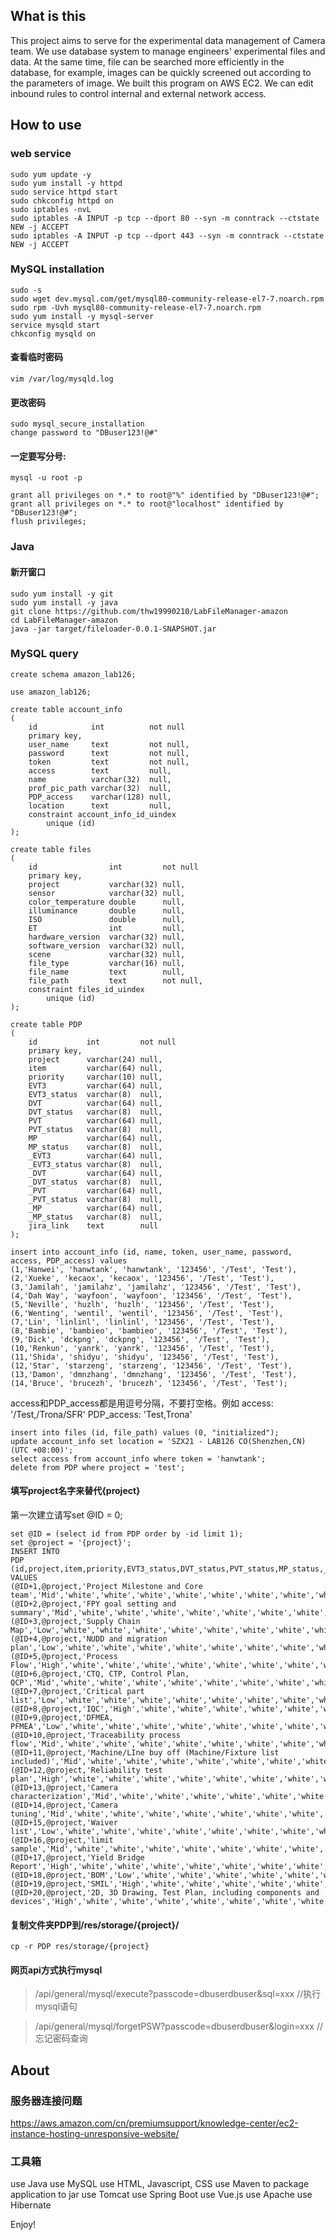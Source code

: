 ## What is this
This project aims to serve for the experimental data management of Camera team.
We use database system to manage engineers' experimental files and data. At the same time, file can be searched more efficiently in the database, for example, images can be quickly screened out according to the parameters of image.
We built this program on AWS EC2. We can edit inbound rules to control internal and external network access.

## How to use

### web service
```
sudo yum update -y
sudo yum install -y httpd
sudo service httpd start
sudo chkconfig httpd on
sudo iptables -nvL
sudo iptables -A INPUT -p tcp --dport 80 --syn -m conntrack --ctstate NEW -j ACCEPT
sudo iptables -A INPUT -p tcp --dport 443 --syn -m conntrack --ctstate NEW -j ACCEPT
```

### MySQL installation
```
sudo -s
sudo wget dev.mysql.com/get/mysql80-community-release-el7-7.noarch.rpm
sudo rpm -Uvh mysql80-community-release-el7-7.noarch.rpm
sudo yum install -y mysql-server
service mysqld start
chkconfig mysqld on
```
#### 查看临时密码
```
vim /var/log/mysqld.log
```
#### 更改密码
```
sudo mysql_secure_installation
change password to "DBuser123!@#"
```
#### 一定要写分号:
```
mysql -u root -p

grant all privileges on *.* to root@"%" identified by "DBuser123!@#";
grant all privileges on *.* to root@"localhost" identified by "DBuser123!@#";
flush privileges;
```


### Java
#### 新开窗口
```
sudo yum install -y git
sudo yum install -y java
git clone https://github.com/thw19990210/LabFileManager-amazon
cd LabFileManager-amazon
java -jar target/fileloader-0.0.1-SNAPSHOT.jar
```

### MySQL query
```
create schema amazon_lab126;

use amazon_lab126;

create table account_info
(
    id            int          not null
    primary key,
    user_name     text         not null,
    password      text         not null,
    token         text         not null,
    access        text         null,
    name          varchar(32)  null,
    prof_pic_path varchar(32)  null,
    PDP_access    varchar(128) null,
    location      text         null,
    constraint account_info_id_uindex
        unique (id)
);

create table files
(
    id                int         not null
    primary key,
    project           varchar(32) null,
    sensor            varchar(32) null,
    color_temperature double      null,
    illuminance       double      null,
    ISO               double      null,
    ET                int         null,
    hardware_version  varchar(32) null,
    software_version  varchar(32) null,
    scene             varchar(32) null,
    file_type         varchar(16) null,
    file_name         text        null,
    file_path         text        not null,
    constraint files_id_uindex
        unique (id)
);

create table PDP
(
    id           int         not null
    primary key,
    project      varchar(24) null,
    item         varchar(64) null,
    priority     varchar(10) null,
    EVT3         varchar(64) null,
    EVT3_status  varchar(8)  null,
    DVT          varchar(64) null,
    DVT_status   varchar(8)  null,
    PVT          varchar(64) null,
    PVT_status   varchar(8)  null,
    MP           varchar(64) null,
    MP_status    varchar(8)  null,
    _EVT3        varchar(64) null,
    _EVT3_status varchar(8)  null,
    _DVT         varchar(64) null,
    _DVT_status  varchar(8)  null,
    _PVT         varchar(64) null,
    _PVT_status  varchar(8)  null,
    _MP          varchar(64) null,
    _MP_status   varchar(8)  null,
    jira_link    text        null
);

insert into account_info (id, name, token, user_name, password, access, PDP_access) values 
(1,'Hanwei', 'hanwtank', 'hanwtank', '123456', '/Test', 'Test'),
(2,'Xueke', 'kecaox', 'kecaox', '123456', '/Test', 'Test'),
(3,'Jamilah', 'jamilahz', 'jamilahz', '123456', '/Test', 'Test'),
(4,'Dah Way', 'wayfoon', 'wayfoon', '123456', '/Test', 'Test'),
(5,'Neville', 'huzlh', 'huzlh', '123456', '/Test', 'Test'),
(6,'Wenting', 'wentil', 'wentil', '123456', '/Test', 'Test'),
(7,'Lin', 'linlinl', 'linlinl', '123456', '/Test', 'Test'),
(8,'Bambie', 'bambieo', 'bambieo', '123456', '/Test', 'Test'),
(9,'Dick', 'dckpng', 'dckpng', '123456', '/Test', 'Test'),
(10,'Renkun', 'yanrk', 'yanrk', '123456', '/Test', 'Test'),
(11,'Shida', 'shidyu', 'shidyu', '123456', '/Test', 'Test'),
(12,'Star', 'starzeng', 'starzeng', '123456', '/Test', 'Test'),
(13,'Damon', 'dmnzhang', 'dmnzhang', '123456', '/Test', 'Test'),
(14,'Bruce', 'brucezh', 'brucezh', '123456', '/Test', 'Test');
```

access和PDP_access都是用逗号分隔，不要打空格。例如 access: '/Test,/Trona/SFR'  PDP_access: 'Test,Trona'
```
insert into files (id, file_path) values (0, "initialized");
update account_info set location = 'SZX21 - LAB126 CO(Shenzhen,CN) (UTC +08:00)';
select access from account_info where token = 'hanwtank';
delete from PDP where project = 'test';
```
#### 填写project名字来替代{project}
第一次建立请写set @ID = 0;
```
set @ID = (select id from PDP order by -id limit 1);
set @project = '{project}';
INSERT INTO
PDP (id,project,item,priority,EVT3_status,DVT_status,PVT_status,MP_status,_EVT3_status,_DVT_status,_PVT_status,_MP_status,EVT3,DVT,PVT,MP,_EVT3,_DVT,_PVT,_MP)
VALUES
(@ID+1,@project,'Project Milestone and Core team','Mid','white','white','white','white','white','white','white','white','','','','','','','',''),
(@ID+2,@project,'FPY goal setting and summary','Mid','white','white','white','white','white','white','white','white','','','','','','','',''),
(@ID+3,@project,'Supply Chain Map','Low','white','white','white','white','white','white','white','white','','','','','','','',''),
(@ID+4,@project,'NUDD and migration plan','Low','white','white','white','white','white','white','white','white','','','','','','','',''),
(@ID+5,@project,'Process Flow','High','white','white','white','white','white','white','white','white','','','','','','','',''),
(@ID+6,@project,'CTQ, CTP, Control Plan, QCP','Mid','white','white','white','white','white','white','white','white','','','','','','','',''),
(@ID+7,@project,'Critical part list','Low','white','white','white','white','white','white','white','white','','','','','','','',''),
(@ID+8,@project,'IQC','High','white','white','white','white','white','white','white','white','','','','','','','',''),
(@ID+9,@project,'DFMEA, PFMEA','Low','white','white','white','white','white','white','white','white','','','','','','','',''),
(@ID+10,@project,'Traceability process flow','Mid','white','white','white','white','white','white','white','white','','','','','','','',''),
(@ID+11,@project,'Machine/LIne buy off (Machine/Fixture list included)','Mid','white','white','white','white','white','white','white','white','','','','','','','',''),
(@ID+12,@project,'Reliability test plan','High','white','white','white','white','white','white','white','white','','','','','','','',''),
(@ID+13,@project,'Camera characterization','Mid','white','white','white','white','white','white','white','white','','','','','','','',''),
(@ID+14,@project,'Camera tuning','Mid','white','white','white','white','white','white','white','white','','','','','','','',''),
(@ID+15,@project,'Waiver list','Low','white','white','white','white','white','white','white','white','','','','','','','',''),
(@ID+16,@project,'limit sample','Mid','white','white','white','white','white','white','white','white','','','','','','','',''),
(@ID+17,@project,'Yield Bridge Report','High','white','white','white','white','white','white','white','white','','','','','','','',''),
(@ID+18,@project,'BOM','Low','white','white','white','white','white','white','white','white','','','','','','','',''),
(@ID+19,@project,'SMIL','High','white','white','white','white','white','white','white','white','','','','','','','',''),
(@ID+20,@project,'2D, 3D Drawing, Test Plan, including components and devices','High','white','white','white','white','white','white','white','white','','','','','','','','');
```
#### 复制文件夹PDP到/res/storage/{project}/
```
cp -r PDP res/storage/{project}
```
#### 网页api方式执行mysql
>/api/general/mysql/execute?passcode=dbuserdbuser&sql=xxx  //执行mysql语句

>/api/general/mysql/forgetPSW?passcode=dbuserdbuser&login=xxx //忘记密码查询

## About

### 服务器连接问题
https://aws.amazon.com/cn/premiumsupport/knowledge-center/ec2-instance-hosting-unresponsive-website/

### 工具箱
use Java
use MySQL
use HTML, Javascript, CSS
use Maven to package application to jar
use Tomcat
use Spring Boot
use Vue.js
use Apache
use Hibernate

Enjoy!



